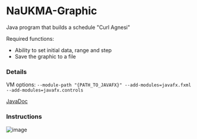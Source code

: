 # NaUKMA-Graphic
Java program that builds a schedule "Curl Agnesi"

Required functions:

* Ability to set initial data, range and step
* Save the graphic to a file

### Details


VM options:
`--module-path "{PATH_TO_JAVAFX}" --add-modules=javafx.fxml --add-modules=javafx.controls`

[JavaDoc](https://programistich.github.io/NaUKMA-Graphic/app/package-summary.html)


### Instructions

![image](https://user-images.githubusercontent.com/35292229/118190333-a2b12f80-b44b-11eb-94e8-d21aeec02e02.png)


